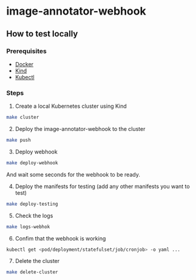 # image-annotator-webhook

## How to test locally

### Prerequisites

- [Docker](https://docs.docker.com/get-docker/)
- [Kind](https://kind.sigs.k8s.io/docs/user/quick-start/)
- [Kubectl](https://kubernetes.io/docs/tasks/tools/install-kubectl/)

### Steps

1. Create a local Kubernetes cluster using Kind

  ```bash
  make cluster
  ```

2. Deploy the image-annotator-webhook to the cluster

  ```bash
  make push
  ```

3. Deploy webhook

  ```bash
  make deploy-webhook
  ```

  And wait some seconds for the webhook to be ready.

4. Deploy the manifests for testing (add any other manifests you want to test)

  ```bash
  make deploy-testing
  ```

5. Check the logs

  ```bash
  make logs-webhok
  ```

6. Confim that the webhook is working

  ```bash
  kubectl get <pod/deployment/statefulset/job/cronjob> -o yaml ...
  ```

7. Delete the cluster

  ```bash
  make delete-cluster
  ```

